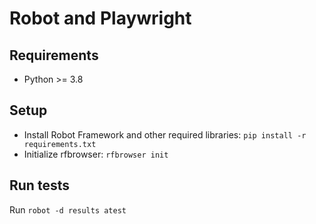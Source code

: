 # Robot and Playwright

## Requirements
- Python >= 3.8

## Setup
- Install Robot Framework and other required libraries: `pip install -r requirements.txt`
- Initialize rfbrowser: `rfbrowser init`

## Run tests
Run `robot -d results atest`